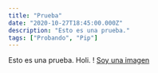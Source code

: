 ```yaml
---
title: "Prueba"
date: "2020-10-27T18:45:00.000Z"
description: "Esto es una prueba."
tags: ["Probando", "Pip"]
---
```


Esto es una prueba. Holi.
! [Soy una imagen](./blogMG.jpg)
